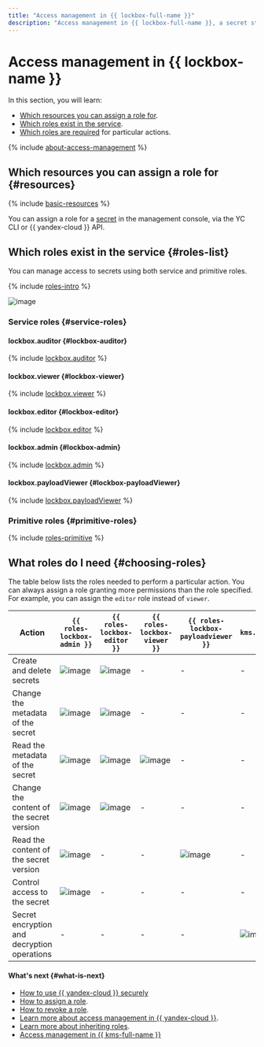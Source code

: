 ```yaml
---
title: "Access management in {{ lockbox-full-name }}"
description: "Access management in {{ lockbox-full-name }}, a secret storage system. This section describes the resources for which you can assign a role, the roles existing in the service, and the roles required to perform a particular action."
---
```


# Access management in {{ lockbox-name }}

In this section, you will learn:
* [Which resources you can assign a role for](#resources).
* [Which roles exist in the service](#roles-list).
* [Which roles are required](#choosing-roles) for particular actions.

{% include [about-access-management](../../_includes/iam/about-access-management.md) %}

## Which resources you can assign a role for {#resources}

{% include [basic-resources](../../_includes/iam/basic-resources-for-access-control.md) %}

You can assign a role for a [secret](../concepts/secret.md) in the management console, via the YC CLI or {{ yandex-cloud }} API.

## Which roles exist in the service {#roles-list}

You can manage access to secrets using both service and primitive roles.

{% include [roles-intro](../../_includes/roles-intro.md) %}

![image](../../_assets/lockbox/service-roles-hierarchy.svg)

### Service roles {#service-roles}

#### lockbox.auditor {#lockbox-auditor}

{% include [lockbox.auditor](../../_roles/lockbox/auditor.md) %}

#### lockbox.viewer {#lockbox-viewer}

{% include [lockbox.viewer](../../_roles/lockbox/viewer.md) %}

#### lockbox.editor {#lockbox-editor}

{% include [lockbox.editor](../../_roles/lockbox/editor.md) %}

#### lockbox.admin {#lockbox-admin}

{% include [lockbox.admin](../../_roles/lockbox/admin.md) %}

#### lockbox.payloadViewer {#lockbox-payloadViewer}

{% include [lockbox.payloadViewer](../../_roles/lockbox/payloadViewer.md) %}

### Primitive roles {#primitive-roles}

{% include [roles-primitive](../../_includes/roles-primitive.md) %}

## What roles do I need {#choosing-roles}

The table below lists the roles needed to perform a particular action. You can always assign a role granting more permissions than the role specified. For example, you can assign the `editor` role instead of `viewer`.

| Action | `{{ roles-lockbox-admin }}` | `{{ roles-lockbox-editor }}` | `{{ roles-lockbox-viewer }}` | `{{ roles-lockbox-payloadviewer }}` | `kms.keys.encrypterDecrypter` |
----- | ----- | ----- | ----- | ----- | -----
| Create and delete secrets | ![image](../../_assets/common/yes.svg) | ![image](../../_assets/common/yes.svg) | - | - | - |
| Change the metadata of the secret | ![image](../../_assets/common/yes.svg) | ![image](../../_assets/common/yes.svg) | - | - | - |
| Read the metadata of the secret | ![image](../../_assets/common/yes.svg) | ![image](../../_assets/common/yes.svg) | ![image](../../_assets/common/yes.svg) | - | - |
| Change the content of the secret version | ![image](../../_assets/common/yes.svg) | ![image](../../_assets/common/yes.svg) | - | - | - |
| Read the content of the secret version | ![image](../../_assets/common/yes.svg) | - | - | ![image](../../_assets/common/yes.svg) | - |
| Control access to the secret | ![image](../../_assets/common/yes.svg) | - | - | - | - |
| Secret encryption and decryption operations | - | - | - | - | ![image](../../_assets/common/yes.svg) |

#### What's next {#what-is-next}

* [How to use {{ yandex-cloud }} securely](../../iam/best-practices/using-iam-securely.md)
* [How to assign a role](../../iam/operations/roles/grant.md).
* [How to revoke a role](../../iam/operations/roles/revoke.md).
* [Learn more about access management in {{ yandex-cloud }}](../../iam/concepts/access-control/index.md).
* [Learn more about inheriting roles](../../resource-manager/concepts/resources-hierarchy.md#access-rights-inheritance).
* [Access management in {{ kms-full-name }}](../../kms/security/index.md)
